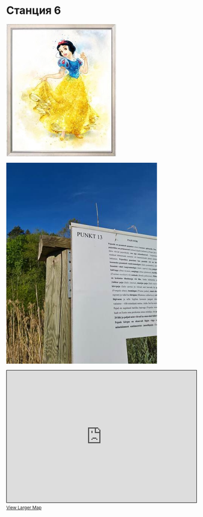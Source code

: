 <script type="javascript">if (!document.cookie.split('; ').find(row => row.startsWith('questStarted'))) { window.location.href = "404.md" }</script>

# Станция 6

![Stage 6](img/06.jpg)

![Path 6](path/06.jpg)

<iframe width="100%" height="350" frameborder="0" scrolling="no" marginheight="0" marginwidth="0" src="https://www.openstreetmap.org/export/embed.html?bbox=24.879065752029422%2C59.46269833546526%2C24.887734651565555%2C59.466519489936275&amp;layer=mapnik&amp;marker=59.46460896670338%2C24.883400201797485" style="border: 1px solid black"></iframe><br/><small><a href="https://www.openstreetmap.org/?mlat=59.46461&amp;mlon=24.88340#map=17/59.46461/24.88340&amp;layers=N">View Larger Map</a></small>